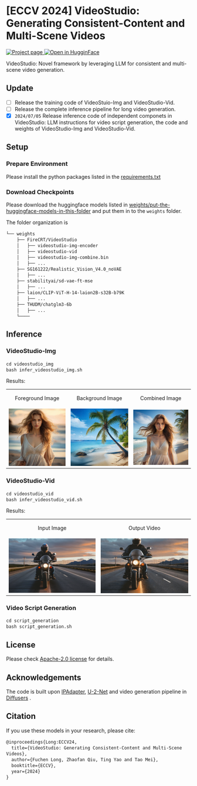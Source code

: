 # [ECCV 2024] VideoStudio: Generating Consistent-Content and Multi-Scene Videos
<a target="_blank" href="https://VidStudio.github.io">
<img src='https://img.shields.io/badge/VideoStudio-Project-green' alt="Project page"/>
</a>
<a target="_blank" href="https://huggingface.co/FireCRT/VideoStudio/tree/main">
<img src="https://img.shields.io/badge/%F0%9F%A4%97%20Hugging%20Face-Model-blue" alt="Open in HugginFace"/>
</a>


VideoStudio: Novel framework by leveraging LLM for consistent and multi-scene video generation. 

## Update
- [ ] Release the training code of VideoStuio-Img and VideoStudio-Vid.
- [ ] Release the complete inference pipeline for long video generation.
- [x] `2024/07/05` Release inference code of independent componets in VideoStudio: LLM instructions for video script generation, the code and weights of VideoStudio-Img and VideoStudio-Vid.

## Setup

### Prepare Environment
Please install the python packages listed in the [requirements.txt](./requirements.txt)

### Download Checkpoints
Please download the huggingface models listed in [weights/put-the-huggingface-models-in-this-folder](./weights/put-the-huggingface-models-in-this-folder) and put them in to the `weights` folder.

The folder organization is
```
└── weights
    ├── FireCRT/VideoStudio
    │   ├── videostudio-img-encoder
    │   ├── videostudio-vid
    │   ├── videostudio-img-combine.bin
    │   ├── ...    
    ├── SG161222/Realistic_Vision_V4.0_noVAE
    │   ├── ...
    ├── stabilityai/sd-vae-ft-mse
    │   ├── ...
    ├── laion/CLIP-ViT-H-14-laion2B-s32B-b79K
    │   ├── ...
    ├── THUDM/chatglm3-6b
    │   ├── ...
    └────
```

## Inference

### VideoStudio-Img
```
cd videostudio_img
bash infer_videostudio_img.sh
```

Results:
<table class='center'>
<tr>
  <td><p style="text-align: center">Foreground Image</p></td>
  <td><p style="text-align: center">Background Image</p></td>
  <td><p style="text-align: center">Combined Image</p></td>
<tr>
<tr>
  <td>
  <img src='./assets/videostudio-img/fg.png' width=256>
 </td>
  <td>
  <img src='./assets/videostudio-img/bg.png' width=256>
 </td>
  <td>
  <img src='./assets/videostudio-img/combine.png' width=256>
 </td>
<tr>
</table>



### VideoStudio-Vid
```
cd videostudio_vid
bash infer_videostudio_vid.sh
```

Results:
<table class='center'>
<tr>
  <td><p style="text-align: center">Input Image</p></td>
  <td><p style="text-align: center">Output Video</p></td>
<tr>
<tr>
  <td>
  <img src='./assets/videostudio-vid/rider.png' width=400>
 </td>
  <td>
  <img src='./assets/videostudio-vid/rider.gif' width=400>
 </td>
<tr>
</table>


### Video Script Generation
```
cd script_generation
bash script_generation.sh
```


## License
Please check [Apache-2.0 license](./LICENSE) for details.

## Acknowledgements
The code is built upon [IPAdapter](https://github.com/tencent-ailab/IP-Adapter), [U-2-Net](https://github.com/xuebinqin/U-2-Net) and video generation pipeline in [Diffusers](https://github.com/huggingface/diffusers) .

## Citation

If you use these models in your research, please cite:

    @inproceedings{Long:ECCV24,
      title={VideoStudio: Generating Consistent-Content and Multi-Scene Videos},
      author={Fuchen Long, Zhaofan Qiu, Ting Yao and Tao Mei},
      booktitle={ECCV},
      year={2024}
    }



